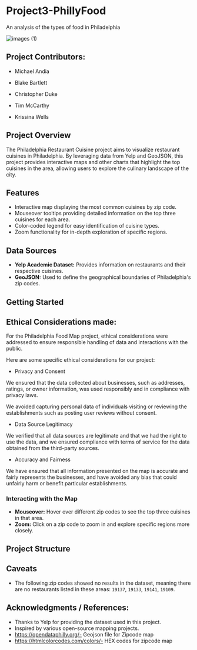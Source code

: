 # Project3-PhillyFood
An analysis of the types of food in Philadelphia

![images (1)](https://github.com/C-Duke0/Project3-PhillyFood/assets/162597320/ddec3b91-1d9f-4e2b-931f-8df4d01e0fac)

## Project Contributors:
- Michael Andia
  
- Blake Bartlett
  
- Christopher Duke
  
- Tim McCarthy
  
- Krissina Wells

## Project Overview

The Philadelphia Restaurant Cuisine project aims to visualize restaurant cuisines in Philadelphia. By leveraging data from Yelp and GeoJSON, this project provides interactive maps and other charts that highlight the top cuisines in the area, allowing users to explore the culinary landscape of the city.

## Features

- Interactive map displaying the most common cuisines by zip code.
- Mouseover tooltips providing detailed information on the top three cuisines for each area.
- Color-coded legend for easy identification of cuisine types.
- Zoom functionality for in-depth exploration of specific regions.

## Data Sources

- **Yelp Academic Dataset:** Provides information on restaurants and their respective cuisines.
- **GeoJSON:** Used to define the geographical boundaries of Philadelphia's zip codes.

## Getting Started

## Ethical Considerations made: 

For the Philadelphia Food Map project,  ethical considerations were addressed to ensure responsible handling of data and interactions with the public. 

Here are some specific ethical considerations for our project:

- Privacy and Consent

We ensured that the data collected about businesses, such as addresses, ratings, or owner information, was used responsibly and in compliance with privacy laws.

We avoided capturing personal data of individuals visiting or reviewing the establishments such as posting user reviews without consent.


- Data Source Legitimacy

We verified that all data sources are legitimate and that we had the right to use the data, and we ensured compliance with terms of service for the data obtained from the third-party sources.

- Accuracy and Fairness

We have ensured that all information presented on the map is accurate and fairly represents the businesses, and have avoided any bias that could unfairly harm or benefit particular establishments.


### Interacting with the Map

- **Mouseover:** Hover over different zip codes to see the top three cuisines in that area.
- **Zoom:** Click on a zip code to zoom in and explore specific regions more closely.

## Project Structure


## Caveats

- The following zip codes showed no results in the dataset, meaning there are no restaurants listed in these areas: `19137`, `19133`, `19141`, `19109`.


## Acknowledgments / References:

- Thanks to Yelp for providing the dataset used in this project.
- Inspired by various open-source mapping projects.
- https://opendataphilly.org/- Geojson file for Zipcode map
- https://htmlcolorcodes.com/colors/- HEX codes for zipcode map
